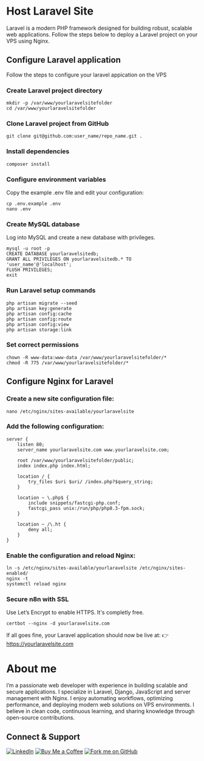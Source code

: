 # Host Laravel Site

Laravel is a modern PHP framework designed for building robust, scalable web applications. Follow the steps below to deploy a Laravel project on your VPS using Nginx.

## Configure Laravel application
Follow the steps to configure your laravel appication on the VPS

### Create Laravel project directory

```shell
mkdir -p /var/www/yourlaravelsitefolder
cd /var/www/yourlaravelsitefolder
```

### Clone Laravel project from GitHub

```shell
git clone git@github.com:user_name/repo_name.git .
```

### Install dependencies

```shell
composer install
```

### Configure environment variables
Copy the example .env file and edit your configuration:

```shell
cp .env.example .env
nano .env
```

### Create MySQL database
Log into MySQL and create a new database with privileges.

```shell
mysql -u root -p
CREATE DATABASE yourlaravelsitedb;
GRANT ALL PRIVILEGES ON yourlaravelsitedb.* TO 'user_name'@'localhost';
FLUSH PRIVILEGES;
exit
```

### Run Laravel setup commands

```shell
php artisan migrate --seed
php artisan key:generate
php artisan config:cache
php artisan config:route
php artisan config:view
php artisan storage:link
```

### Set correct permissions

```shell
chown -R www-data:www-data /var/www/yourlaravelsitefolder/*
chmod -R 775 /var/www/yourlaravelsitefolder/*
```

## Configure Nginx for Laravel

### Create a new site configuration file:

```shell
nano /etc/nginx/sites-available/yourlaravelsite
```

### Add the following configuration:

```shell
server {
    listen 80;
    server_name yourlaravelsite.com www.yourlaravelsite.com;

    root /var/www/yourlaravelsitefolder/public;
    index index.php index.html;

    location / {
        try_files $uri $uri/ /index.php?$query_string;
    }

    location ~ \.php$ {
        include snippets/fastcgi-php.conf;
        fastcgi_pass unix:/run/php/php8.3-fpm.sock;
    }

    location ~ /\.ht {
        deny all;
    }
}
```

### Enable the configuration and reload Nginx:

```shell
ln -s /etc/nginx/sites-available/yourlaravelsite /etc/nginx/sites-enabled/
nginx -t
systemctl reload nginx
```

### Secure n8n with SSL
Use Let’s Encrypt to enable HTTPS. It's completly free.

```shell
certbot --nginx -d yourlaravelsite.com
```

If all goes fine, your Laravel application should now be live at:
👉 https://yourlaravelsite.com

# About me
I’m a passionate web developer with experience in building scalable and secure applications. I specialize in Laravel, Django, JavaScript and server management with Nginx. I enjoy automating workflows, optimizing performance, and deploying modern web solutions on VPS environments. I believe in clean code, continuous learning, and sharing knowledge through open-source contributions.

## Connect & Support

[![LinkedIn](https://img.shields.io/badge/LinkedIn-Connect-blue?style=for-the-badge&logo=linkedin)](https://www.linkedin.com/in/firoz-ebna-jobaier)
[![Buy Me a Coffee](https://img.shields.io/badge/Buy_Me_a_Coffee-Support-yellow?style=for-the-badge&logo=buymeacoffee)](buymeacoffee.com/yenHunter)
[![Fork me on GitHub](https://img.shields.io/badge/Fork_on_GitHub-000?style=for-the-badge&logo=github)](https://github.com/yenHunter)
